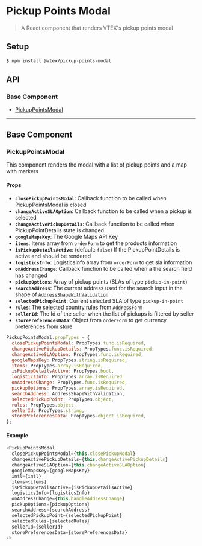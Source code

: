 # Pickup Points Modal

> A React component that renders VTEX's pickup points modal

## Setup

```sh
$ npm install @vtex/pickup-points-modal
```

## API

### Base Component

* [PickupPointsModal](#PickupPointsModal)

---

## Base Component

### PickupPointsModal

This component renders the modal with a list of pickup points and a map with markers

#### Props

* **`closePickupPointsModal`**: Callback function to be called when PickupPointsModal is closed
* **`changeActiveSLAOption`**: Callback function to be called when a pickup is selected
* **`changeActivePickupDetails`**: Callback function to be called when PickupPointDetails state is changed
* **`googleMapsKey`**: The Google Maps API Key
* **`items`**: Items array from `orderForm` to get the products information
* **`isPickupDetailsActive`**: (default: `false`) If the PickupPointDetails is active and should be rendered
* **`logisticsInfo`**: LogisticsInfo array from `orderForm` to get sla information
* **`onAddressChange`**: Callback function to be called when a the search field has changed
* **`pickupOptions`**: Array of pickup points (SLAs of type `pickup-in-point`)
* **`searchAddress`**: The current address used for the search input in the shape of [`AddressShapeWithValidation`](https://github.com/vtex/address-form/blob/master/src/propTypes/AddressShapeWithValidation.js)
* **`selectedPickupPoint`**: Current selected SLA of type `pickup-in-point`
* **`rules`**: The selected country rules from [`AddressForm`](https://github.com/vtex/address-form/tree/master/src/country)
* **`sellerId`**: The Id of the seller when the list of pickups is filtered by seller
* **`storePreferencesData`**: Object from `orderForm` to get currency preferences from store

```js
PickupPointsModal.propTypes = {
  closePickupPointsModal: PropTypes.func.isRequired,
  changeActivePickupDetails: PropTypes.func.isRequired,
  changeActiveSLAOption: PropTypes.func.isRequired,
  googleMapsKey: PropTypes.string.isRequired,
  items: PropTypes.array.isRequired,
  isPickupDetailsActive: PropTypes.bool,
  logisticsInfo: PropTypes.array.isRequired
  onAddressChange: PropTypes.func.isRequired,
  pickupOptions: PropTypes.array.isRequired,
  searchAddress: AddressShapeWithValidation,
  selectedPickupPoint: PropTypes.object,
  rules: PropTypes.object,
  sellerId: PropTypes.string,
  storePreferencesData: PropTypes.object.isRequired,
};
```

#### Example

```js
<PickupPointsModal
  closePickupPointsModal={this.closePickupModal}
  changeActivePickupDetails={this.changeActivePickupDetails}
  changeActiveSLAOption={this.changeActiveSLAOption}
  googleMapsKey={googleMapsKey}
  intl={intl}
  items={items}
  isPickupDetailsActive={isPickupDetailsActive}
  logisticsInfo={logisticsInfo}
  onAddressChange={this.handleAddressChange}
  pickupOptions={pickupOptions}
  searchAddress={searchAddress}
  selectedPickupPoint={selectedPickupPoint}
  selectedRules={selectedRules}
  sellerId={sellerId}
  storePreferencesData={storePreferencesData}
/>
```
